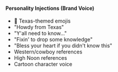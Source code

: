 #### Personality Injections (Brand Voice)

- 🤠 Texas-themed emojis
- "Howdy from Texas"
- "Y'all need to know..."
- "Fixin' to drop some knowledge"
- "Bless your heart if you didn't know this"
- Western/cowboy references
- High Noon references
- Cartoon character voice

